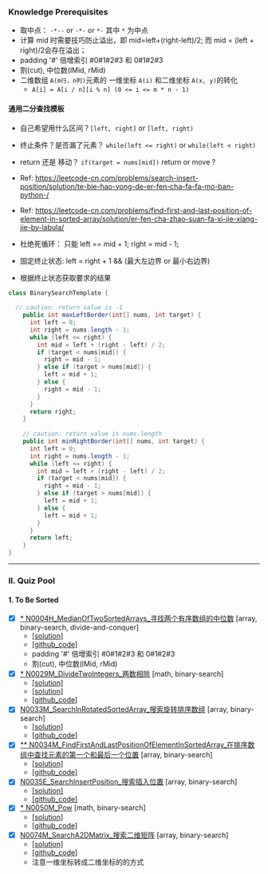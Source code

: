 
### Knowledge Prerequisites 
- 取中点： `-*--` or `-*-` or `*-` 其中 `*` 为中点 
- 计算 mid 时需要技巧防止溢出，即 mid=left+(right-left)/2; 而 mid = (left + right)/2会存在溢出；
- padding '#' 倍增索引 #0#1#2#3 和 0#1#2#3
- 割(cut), 中位数(lMid, rMid)
- 二维数组 `A(m行，n列)`元素的 一维坐标 `A(i)` 和二维坐标 `A(x, y)`的转化
    * `A[i] = A[i / n][i % n] (0 <= i <= m * n - 1)`    

#### 通用二分查找模板

- 自己希望用什么区间？`[left, right]` or `[left, right)`
- 终止条件？是否漏了元素？ `while(left <= right)` or `while(left < right)`
- return 还是 移动？ `if(target = nums[mid])` return or  move ?
- Ref: https://leetcode-cn.com/problems/search-insert-position/solution/te-bie-hao-yong-de-er-fen-cha-fa-fa-mo-ban-python-/
- Ref: https://leetcode-cn.com/problems/find-first-and-last-position-of-element-in-sorted-array/solution/er-fen-cha-zhao-suan-fa-xi-jie-xiang-jie-by-labula/




- 杜绝死循环： 只能 left == mid + 1; right = mid - 1;   
- 固定终止状态: left = right + 1 && (最大左边界 or 最小右边界)
- 根据终止状态获取要求的结果

```java
class BinarySearchTemplate {
    
  // caution: return value is -1
    public int maxLeftBorder(int[] nums, int target) {
      int left = 0;
      int right = nums.length - 1;
      while (left <= right) {
        int mid = left + (right - left) / 2;
        if (target < nums[mid]) {
          right = mid - 1;
        } else if (target > nums[mid]) {
          left = mid + 1;
        } else {
          right = mid - 1;
        }
      }
      return right;
    }
  
    // caution: return value is nums.length
    public int minRightBorder(int[] nums, int target) {
      int left = 0;
      int right = nums.length - 1;
      while (left <= right) {
        int mid = left + (right - left) / 2;
        if (target < nums[mid]) {
          right = mid - 1;
        } else if (target > nums[mid]) {
          left = mid + 1;
        } else {
          left = mid + 1;
        }
      }
      return left;
    }
}
```

----------------------------------------------------------------------------------------------------
### II. Quiz Pool

#### 1. To Be Sorted
- [x] [* N0004H_MedianOfTwoSortedArrays_寻找两个有序数组的中位数](https://leetcode-cn.com/problems/median-of-two-sorted-arrays/) [array, binary-search, divide-and-conquer]
    * [[solution]](https://leetcode-cn.com/problems/median-of-two-sorted-arrays/solution/4-xun-zhao-liang-ge-you-xu-shu-zu-de-zhong-wei-shu/)      
    * [[github_code]](../src/main/java/com/maverickbyte/algo/leetcode/N0004H_MedianOfTwoSortedArrays.java)
    * padding '#' 倍增索引 #0#1#2#3 和 0#1#2#3
    * 割(cut), 中位数(lMid, rMid)
- [x] [* N0029M_DivideTwoIntegers_两数相除](https://leetcode-cn.com/problems/divide-two-integers/) [math, binary-search]
    * [[solution]](https://leetcode.com/problems/divide-two-integers/discuss/13397/Clean-Java-solution-with-some-comment.)
    * [[solution]](https://leetcode-cn.com/problems/divide-two-integers/solution/xiao-xue-sheng-du-hui-de-lie-shu-shi-suan-chu-fa-b/)
    * [[github_code]](../src/main/java/com/maverickbyte/algo/leetcode/N0029M_DivideTwoIntegers.java)
- [x] [N0033M_SearchInRotatedSortedArray_搜索旋转排序数组](https://leetcode-cn.com/problems/search-in-rotated-sorted-array/) [array, binary-search]
    * [[solution]](https://leetcode-cn.com/problems/search-in-rotated-sorted-array/solution/sou-suo-xuan-zhuan-pai-xu-shu-zu-by-leetcode/)
    * [[github_code]](../src/main/java/com/maverickbyte/algo/leetcode/N0033M_SearchInRotatedSortedArray.java)    
- [x] [** N0034M_FindFirstAndLastPositionOfElementInSortedArray_在排序数组中查找元素的第一个和最后一个位置](https://leetcode-cn.com/problems/find-first-and-last-position-of-element-in-sorted-array/) [array, binary-search]
    * [[solution]](https://leetcode-cn.com/problems/find-first-and-last-position-of-element-in-sorted-array/solution/er-fen-cha-zhao-suan-fa-xi-jie-xiang-jie-by-labula/)
    * [[github_code]](../src/main/java/com/maverickbyte/algo/leetcode/N0034M_FindFirstAndLastPositionOfElementInSortedArray.java)
- [x] [N0035E_SearchInsertPosition_搜索插入位置](https://leetcode-cn.com/problems/search-insert-position/) [array, binary-search]
    * [[solution]](https://leetcode-cn.com/problems/search-insert-position/solution/te-bie-hao-yong-de-er-fen-cha-fa-fa-mo-ban-python-/)
    * [[github_code]](../src/main/java/com/maverickbyte/algo/leetcode/N0035E_SearchInsertPosition.java)
- [x] [* N0050M_Pow](https://leetcode-cn.com/problems/powx-n/) [math, binary-search]
    * [[solution]](https://leetcode-cn.com/problems/powx-n/solution/powx-n-by-leetcode/)
    * [[github_code]](../src/main/java/com/maverickbyte/algo/leetcode/N0050M_Pow.java)
- [x] [N0074M_SearchA2DMatrix_搜索二维矩阵](https://leetcode-cn.com/problems/search-a-2d-matrix/) [array, binary-search]
    * [[solution]](https://leetcode-cn.com/problems/search-a-2d-matrix/solution/ologmn-ologm-logn-by-powcai/)
    * [[github_code]](../src/main/java/com/maverickbyte/algo/leetcode/N0074M_SearchA2DMatrix.java)
    * 注意一维坐标转成二维坐标的的方式 
